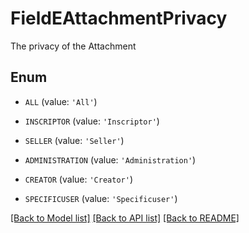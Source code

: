# FieldEAttachmentPrivacy

The privacy of the Attachment

## Enum

* `ALL` (value: `'All'`)

* `INSCRIPTOR` (value: `'Inscriptor'`)

* `SELLER` (value: `'Seller'`)

* `ADMINISTRATION` (value: `'Administration'`)

* `CREATOR` (value: `'Creator'`)

* `SPECIFICUSER` (value: `'Specificuser'`)

[[Back to Model list]](../README.md#documentation-for-models) [[Back to API list]](../README.md#documentation-for-api-endpoints) [[Back to README]](../README.md)


